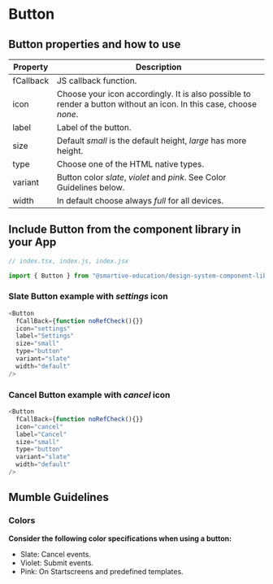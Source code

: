 # Button

## Button properties and how to use
| Property|Description|
|-|-|
|fCallback|JS callback function.|
|icon|Choose your icon accordingly. It is also possible to render a button without an icon. In this case, choose *none*.|
|label|Label of the button.|
|size|Default *small* is the default height, *large* has more height.|
|type|Choose one of the HTML native types.|
|variant|Button color *slate*, *violet* and *pink*. See Color Guidelines below.|
|width|In default choose always *full* for all devices.|

## Include Button from the component library in your App

```js
// index.tsx, index.js, index.jsx

import { Button } from "@smartive-education/design-system-component-library-yeahyeahyeah"
```

### **Slate** Button example with *settings* icon
```js
<Button
  fCallBack={function noRefCheck(){}}
  icon="settings"
  label="Settings"
  size="small"
  type="button"
  variant="slate"
  width="default"
/>
```

### **Cancel** Button example with *cancel* icon
```js
<Button
  fCallBack={function noRefCheck(){}}
  icon="cancel"
  label="Cancel"
  size="small"
  type="button"
  variant="slate"
  width="default"
/>
```

## Mumble Guidelines
### Colors
**Consider the following color specifications when using a button:**
- Slate: Cancel events.
- Violet: Submit events.
- Pink: On Startscreens and predefined templates.